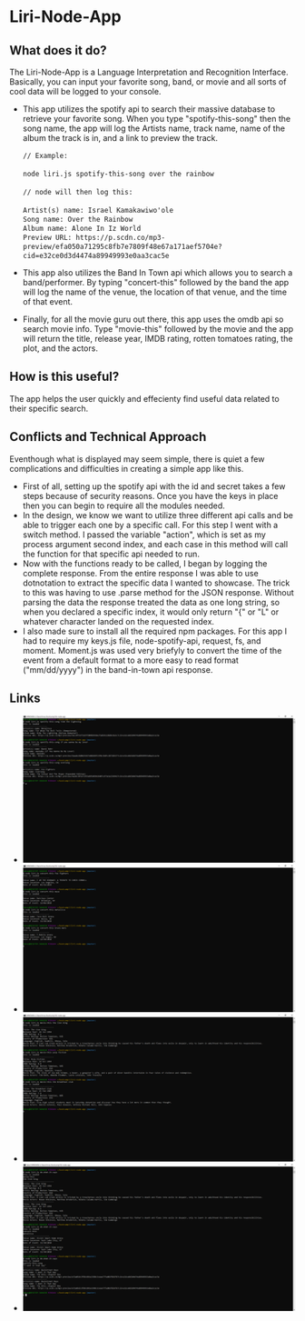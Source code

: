 # Liri-Node-App

## What does it do?
 The Liri-Node-App is a Language Interpretation and Recognition Interface. Basically, you can input your favorite song, band, or movie and all sorts of cool data will be logged to your console. 
 * This app utilizes the spotify api to search their massive database to retrieve your favorite song. When you type "spotify-this-song" then the song name, the app will log the Artists name, track name, name of the album the track is in, and a link to preview the track. 
   ```
   // Example:

   node liri.js spotify-this-song over the rainbow

   // node will then log this:
   
   Artist(s) name: Israel Kamakawiwo'ole
   Song name: Over the Rainbow
   Album name: Alone In Iz World
   Preview URL: https://p.scdn.co/mp3-preview/efa050a71295c8fb7e7809f48e67a171aef5704e?cid=e32ce0d3d4474a89949993e0aa3cac5e 
   ```
   
 * This app also utilizes the Band In Town api which allows you to search a band/performer. By typing "concert-this" followed by the band the app will log the name of the venue, the location of that venue, and the time of that event. 

 * Finally, for all the movie guru out there, this app uses the omdb api so search movie info. Type "movie-this" followed by the movie and the app will return the title, release year, IMDB rating, rotten tomatoes rating, the plot, and the actors. 
    
## How is this useful?
 The app helps the user quickly and effecienty find useful data related to their specific search. 

## Conflicts and Technical Approach
 Eventhough what is displayed may seem simple, there is quiet a few complications and difficulties in creating a simple app like this.
   - First of all, setting up the spotify api with the id and secret takes a few steps because of security reasons. Once you have the keys in place then you can begin to require all the modules needed.
   - In the design, we know we want to utilize three different api calls and be able to trigger each one by a specific call. For this step I went with a switch method. I passed the variable "action", which is set as my process argument second index, and each case in this method will call the function for that specific api needed to run. 
   - Now with the functions ready to be called, I began by logging the complete response. From the entire response I was able to use dotnotation to extract the specific data I wanted to showcase. The trick to this was having to use .parse method for the JSON response. Without parsing the data the response treated the data as one long string, so when you declared a specific index, it would only return "{" or "L" or whatever character landed on the requested index.
   - I also made sure to install all the required npm packages. For this app I had to require my keys.js file, node-spotify-api, request, fs, and moment. Moment.js was used very briefyly to convert the time of the event from a default format to a more easy to read format ("mm/dd/yyyy") in the band-in-town api response.

## Links
- ![Spotify Screen Shot](images/NodeSpotifyScreenShot.png)
- ![Band In Town Screen Shot](images/NodeBandInTownScreenShot.png)
- ![OMDB Screen Shot](images/NodeOmbdScreenShot.png)
- ![Do What It Says Screen Shot](images/NodeDoWhatItSaysScreenShot.png)